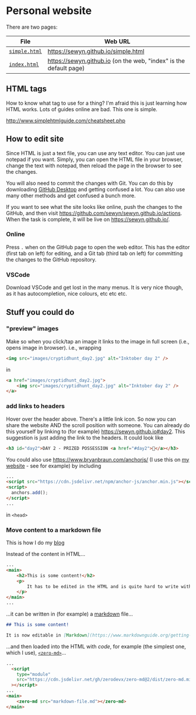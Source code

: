# Personal website

There are two pages:

| File | Web URL |
| --- | --- |
| [`simple.html`](./simple.html) | <https://sewyn.github.io/simple.html> |
| [`index.html`](./index.html) | <https://sewyn.github.io> (on the web, "index" is the default page) |

## HTML tags

How to know what tag to use for a thing? I'm afraid this is just learning how HTML works. Lots of guides online are bad. This one is simple.

<http://www.simplehtmlguide.com/cheatsheet.php>

## How to edit site

Since HTML is just a text file, you can use any text editor. You can just use notepad if you want. Simply, you can open the HTML file in your browser, change the text with notepad, then reload the page in the browser to see the changes.

You will also need to commit the changes with Git. You can do this by downloading [GitHub Desktop](https://desktop.github.com/) and getting confused a lot. You can also use many other methods and get confused a bunch more.

If you want to see what the site looks like online, push the changes to the GitHub, and then visit <https://github.com/sewyn/sewyn.github.io/actions>. When the task is complete, it will be live on <https://sewyn.github.io/>.

### Online

Press `.` when on the GitHub page to open the web editor. This has the editor (first tab on left) for editing, and a Git tab (third tab on left) for committing the changes to the GitHub repository.

### VSCode

Download VSCode and get lost in the many menus. It is very nice though, as it has autocompletion, nice colours, etc etc etc.

## Stuff you could do

### "preview" images

Make so when you click/tap an image it links to the image in full screen (i.e., opens image in browser). i.e., wrapping

```html
<img src="images/cryptidhunt_day2.jpg" alt="Inktober day 2" />
```

in

```html
<a href="images/cryptidhunt_day2.jpg">
    <img src="images/cryptidhunt_day2.jpg" alt="Inktober day 2" />
</a>
```

### add links to headers

Hover over the header above. There's a little link icon. So now you can share the website AND the scroll position with someone. You can already do this yourself by linking to (for example) <https://sewyn.github.io#day2>. This suggestion is just adding the link to the headers. It could look like

```html
<h3 id="day2">DAY 2 - PRIZED POSSESSION <a href="#day2">🔗</a></h3>
```

You could also use <https://www.bryanbraun.com/anchorjs/> (I use this on [my website](https://blog.alifeee.co.uk/sketch-your-society/) - see for example) by including

```html
...
<script src="https://cdn.jsdelivr.net/npm/anchor-js/anchor.min.js"></script>
<script>
  anchors.add();
</script>
...
```

in `<head>`

### Move content to a markdown file

This is how I do my [blog](https://blog.alifeee.co.uk)

Instead of the content in HTML...

```html
...
<main>
    <h2>This is some content!</h2>
    <p>
        It has to be edited in the HTML and is quite hard to write with all the a <a href="http://www.simplehtmlguide.com/cheatsheet.php">tags</a> and <i>cool</i> elements everywhere
    </p>
</main>
...
```

...it can be written in (for example) a [markdown](https://www.markdownguide.org/getting-started/) file...

```md
## This is some content!

It is now editable in [Markdown](https://www.markdownguide.org/getting-started/), which is much more readable by a human, and harder to make mistakes. Pretty *cool*, eh?
```

...and then loaded into the HTML with *code*, for example (the simplest one, which I use), [`<zero-md>`](https://github.com/zerodevx/zero-md)...

```html
...
  <script
    type="module"
    src="https://cdn.jsdelivr.net/gh/zerodevx/zero-md@2/dist/zero-md.min.js"
  ></script>
...
<main>
    <zero-md src="markdown-file.md"></zero-md>
</main>
```
